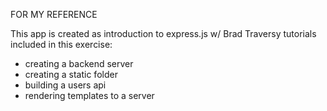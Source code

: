 FOR MY REFERENCE

This app is created as introduction to express.js w/ Brad Traversy tutorials
included in this exercise:

- creating a backend server
- creating a static folder
- building a users api
- rendering templates to a server
